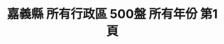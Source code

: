 ---
title: "嘉義縣 所有行政區 500盤 所有年份 第1頁"
description: "嘉義縣 所有行政區 500盤 所有年份 獲獎餐廳 第1頁"
keywords:
  - 美食競賽
  - 台灣美食
  - 美食精選
datePublished: "2025-06-30"
dateModified: "2025-07-05"
city: "嘉義縣"
district: "所有行政區"
award: "500盤"
year: "所有年份"
page: 1
count: 1

restaurants:
  - name: "石桌羊肉店"
    city: "嘉義縣"
    district: "竹崎鄉"
    address: "嘉義縣竹崎鄉中和村石棹21之39號"
    phone: "052562506"
    geo: "23.472616480362042, 120.69662092781182"
    link: "嘉義縣/竹崎鄉/石桌羊肉店"
    google_map: "https://maps.app.goo.gl/bM6oijU6BwvzL9Gr7"
    footinder: "https://footinder.com.tw/%E5%98%89%E7%BE%A9%E7%B8%A3%E7%AB%B9%E5%B4%8E%E9%84%89/128986/"
    award:
    - name: "500盤"
      year: "2024"
---